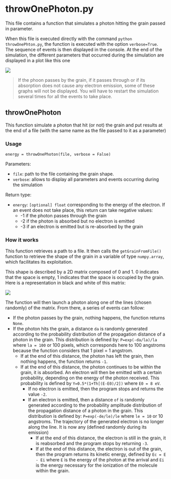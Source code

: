 # throwOnePhoton.py

This file contains a function that simulates a photon hitting the grain passed in parameter.

When this file is executed directly with the command `python throwOnePhton.py`, the function is executed with the option `verbose=True`. The sequence of events is then displayed in the console. At the end of the simulation, the different parameters that occurred during the simulation are displayed in a plot like this one

![](https://vincent.foriel.xyz/wp-content/uploads/2021/09/Capture-decran-2021-09-29-150141-1.png)

> If the phoon passes by the grain, if it passes through or if its absorption does not cause any electron emission, some of these graphs will not be displayed. You will have to restart the simulation several times for all the events to take place.

## throwOnePhoton

This function simulate a photon that hit (or not) the grain and put results at the end of a file (with the same name as the file passed to it as a parameter)

### Usage

```
energy = throwOnePhoton(file, verbose = False)
```

Parameters:

* `file`: path to the file containing the grain shape.
* `verbose`: allows to display all parameters and events occurring during the simulation

Return type:

* `energy`: `[optional] float` corresponding to the energy of the electron. If an event does not take place, this return can take negative values:
  * -1 if the photon passes through the grain
  * -2 if the photon is absorbed but no electron is emitted
  * -3 if an electron is emitted but is re-absorbed by the grain

### How it works

This function retrieves a path to a file. It then calls the `getGrainFromFile()` function to retrieve the shape of the grain in a variable of type `numpy.array`, which facilitates its exploitation.

This shape is described by a 2D matrix composed of 0 and 1. 0 indicates that the space is empty, 1 indicates that the space is occupied by the grain. Here is a representation in black and white of this matrix:

![](https://vincent.foriel.xyz/wp-content/uploads/2021/09/Capture-decran-2021-09-29-160144.png)

The function will then launch a photon along one of the lines (chosen randomly) of the matrix. From there, a series of events can follow:

* If the photon passes by the grain, nothing happens, the function returns `None`.
* If the photon hits the grain, a distance `da` is randomly generated according to the probability distribution of the propagation distance of a photon in the grain. This distribution is defined by: `P=exp(-da/la)/la` where `la = 100` or 100 pixels, which corresponds here to 100 angstroms because the function considers that 1 pixel = 1 angstrom.
  * If at the end of this distance, the photon has left the grain, then nothing happens, the function returns `-1`.
  * If at the end of this distance, the photon continues to be within the grain, it is absorbed. An electron will then be emitted with a certain probability, depending on the energy of the photon received. This probability is defined by `Y=0.5*(1+Th[(E-E0)/2])` where `E0 = 8 eV`.
    * If no electron is emitted, then the program stops and returns the value `-2`.
    * If an electron is emitted, then a distance `of` is randomly generated according to the probability amplitude distribution of the propagation distance of a photon in the grain. This distribution is defined by: `P=exp(-de/le)/le` where `le = 10` or 10 angstroms. The trajectory of the generated electron is no longer along the line. It is now any (defined randomly during its emission)
      * If at the end of this distance, the electron is still in the grain, it is reabsorbed and the program stops by returning `-3`.
      * If at the end of this distance, the electron is out of the grain, then the program returns its kinetic energy, defined by `Ec = E - Ei` where `E` is the energy of the photon at the arrival and `Ei` is the energy necessary for the ionization of the molecule within the grain.